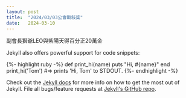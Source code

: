 ```yaml
---
layout: post
title:  "2024/03/03公會戰敍獎"
date:   2024-03-10
---
```


<p class="intro"><span class="dropcap"></span>副會長獅爺LEO與紫陽天得百分正20萬金</p>




Jekyll also offers powerful support for code snippets:

{%- highlight ruby -%}
def print_hi(name)
  puts "Hi, #{name}"
end
print_hi('Tom')
#=> prints 'Hi, Tom' to STDOUT.
{%- endhighlight -%}

Check out the [Jekyll docs][jekyll] for more info on how to get the most out of Jekyll. File all bugs/feature requests at [Jekyll's GitHub repo][jekyll-gh].

[jekyll-gh]: https://github.com/mojombo/jekyll
[jekyll]:    http://jekyllrb.com
